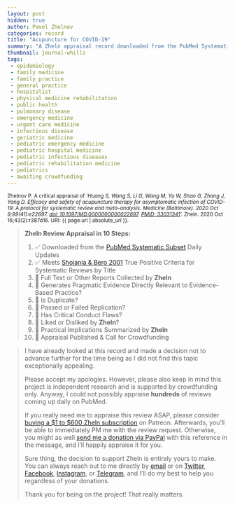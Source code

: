 ```yaml
---
layout: post
hidden: true
author: Pavel Zhelnov
categories: record
title: "Acupuncture for COVID-19"
summary: "A Zheln appraisal record downloaded from the PubMed Systematic Subset daily updates."
thumbnail: journal-whills
tags:
 - epidemiology
 - family medicine
 - family practice
 - general practice
 - hospitalist
 - physical medicine rehabilitation
 - public health
 - pulmonary disease
 - emergency medicine
 - urgent care medicine
 - infectious disease
 - geriatric medicine
 - pediatric emergency medicine
 - pediatric hospital medicine
 - pediatric infectious diseases
 - pediatric rehabilitation medicine
 - pediatrics
 - awaiting crowdfunding
---
```


<small id="citation">Zhelnov P. A critical appraisal of _‘Huang S, Wang S, Li G, Wang M, Yu W, Shao G, Zhang J, Yang D. Efficacy and safety of acupuncture therapy for asymptomatic infection of COVID-19: A protocol for systematic review and meta-analysis. Medicine (Baltimore). 2020 Oct 9;99(41):e22697. [doi: 10.1097/MD.0000000000022697](https://doi.org/10.1097/MD.0000000000022697). [PMID: 33031341](https://pubmed.gov/33031341)’._ Zheln. 2020 Oct 16;43(2):r387d16. URI: {{ page.url | absolute_url }}.</small>

> **Zheln Review Appraisal in 10 Steps:**
>
> 1. ✅ Downloaded from the [PubMed Systematic Subset](https://github.com/p1m-ortho/qs-global-ortho-search-queries/blob/global-sr-query/README.md) Daily Updates
> 2. ✅ Meets [Shojania & Bero 2001](https://www.researchgate.net/publication/11820967_Taking_Advantage_of_the_Explosion_of_Systematic_Reviews_An_Efficient_MEDLINE_Search_Strategy) True Positive Criteria for Systematic Reviews by Title
> 3. 🔄 Full Text or Other Reports Collected by **Zheln**
> 4. 🔄 Generates Pragmatic Evidence Directly Relevant to Evidence-Based Practice?
> 5. 🔄 Is Duplicate?
> 6. 🔄 Passed or Failed Replication?
> 7. 🔄 Has Critical Conduct Flaws?
> 8. 🔄 Liked or Disliked by **Zheln**?
> 9. 🔄 Practical Implications Summarized by **Zheln**
> 10. 🔄 Appraisal Published & Call for Crowdfunding

> I have already looked at this record and made a decision not to advance further for the time being as I did not find this topic exceptionally appealing.
>
> Please accept my apologies. However, please also keep in mind this project is independent research and is supported by crowdfunding only. Anyway, I could not possibly appraise **hundreds** of reviews coming up daily on PubMed.
> 
> If you really need me to appraise this review ASAP, please consider [buying a $1 to $600 Zheln subscription](https://patreon.com/zheln) on Patreon. Afterwards, you’ll be able to immediately PM me with the review request. Otherwise, you might as well [send me a donation via PayPal](https://paypal.me/pjelnov) with this reference in the message, and I’ll happily appraise it for you.
> 
> Sure thing, the decision to support Zheln is entirely yours to make. You can always reach out to me directly by [email](mailto:pavel@zheln.com) or on [Twitter](https://twitter.com/drzhelnov), [Facebook](https://facebook.com/drzhelnov), [Instagram](https://instagram.com/igzheln), or [Telegram](https://t.me/drzhelnov), and I’ll do my best to help you regardless of your donations.
> 
> Thank you for being on the project! That really matters.
